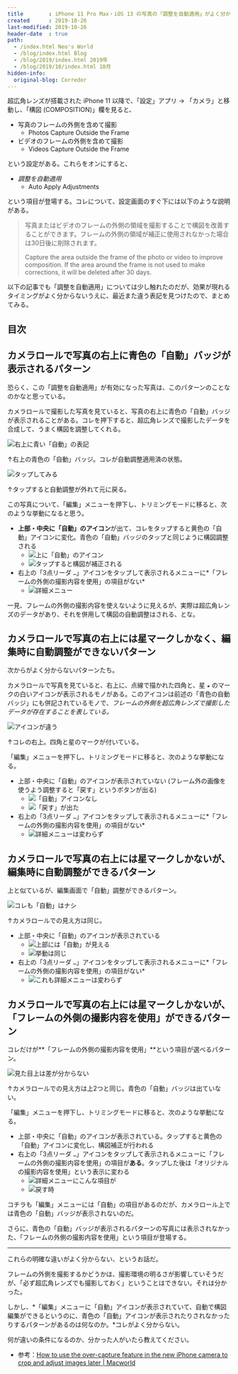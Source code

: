 ```yaml
---
title        : iPhone 11 Pro Max・iOS 13 の写真の「調整を自動適用」がよく分からない
created      : 2019-10-26
last-modified: 2019-10-26
header-date  : true
path:
  - /index.html Neo's World
  - /blog/index.html Blog
  - /blog/2019/index.html 2019年
  - /blog/2019/10/index.html 10月
hidden-info:
  original-blog: Corredor
---
```


超広角レンズが搭載された iPhone 11 以降で、「設定」アプリ → 「カメラ」と移動し、「構図 (COMPOSITION)」欄を見ると、

- 写真のフレームの外側を含めて撮影
  - Photos Capture Outside the Frame
- ビデオのフレームの外側を含めて撮影
  - Videos Capture Outside the Frame

という設定がある。これらをオンにすると、

- *調整を自動適用*
  - Auto Apply Adjustments

という項目が登場する。コレについて、設定画面のすぐ下には以下のような説明がある。

> 写真またはビデオのフレームの外側の領域を撮影することで構図を改善することができます。フレームの外側の領域が補正に使用されなかった場合は30日後に削除されます。
> 
> Capture the area outside the frame of the photo or video to improve composition. If the area around the frame is not used to make corrections, it will be deleted after 30 days.

以下の記事でも「調整を自動適用」については少し触れたのだが、効果が現れるタイミングがよく分からないうえに、最近また違う表記を見つけたので、まとめてみる。

## 目次

## カメラロールで写真の右上に青色の「自動」バッジが表示されるパターン

恐らく、この「調整を自動適用」が有効になった写真は、このパターンのことなのかなと思っている。

カメラロールで撮影した写真を見ていると、写真の右上に青色の「自動」バッジが表示されることがある。コレを押下すると、超広角レンズで撮影したデータを合成して、うまく構図を調整してくれる。

![右上に青い「自動」の表記](26-01-16.png)

↑右上の青色の「自動」バッジ。コレが自動調整適用済の状態。

![タップしてみる](26-01-01.png)

↑タップすると自動調整が外れて元に戻る。

この写真について、「編集」メニューを押下し、トリミングモードに移ると、次のような挙動になると思う。

- **上部・中央に「自動」のアイコン**が出て、コレをタップすると黄色の「自動」アイコンに変化。青色の「自動」バッジのタップと同じように構図調整される
  - ![上に「自動」のアイコン](26-01-02.png)
  - ![タップすると構図が補正される](26-01-03.png)
- 右上の「3点リーダ `…`」アイコンをタップして表示されるメニューに*「フレームの外側の撮影内容を使用」の項目がない*
  - ![詳細メニュー](26-01-04.png)

一見、フレームの外側の撮影内容を使えないように見えるが、実際は超広角レンズのデータがあり、それを併用して構図の自動調整はされる、とな。

## カメラロールで写真の右上には星マークしかなく、編集時に自動調整ができないパターン

次からがよく分からないパターンたち。

カメラロールで写真を見ていると、右上に、点線で描かれた四角と、星 `★` のマークの白いアイコンが表示されるモノがある。このアイコンは前述の「青色の自動バッジ」にも併記されているモノで、*フレームの外側を超広角レンズで撮影したデータが存在することを表している。*

![アイコンが違う](26-01-05.png)

↑コレの右上。四角と星のマークが付いている。

「編集」メニューを押下し、トリミングモードに移ると、次のような挙動になる。

- 上部・中央に「自動」のアイコンが表示されていない (フレーム外の画像を使うよう調整すると「戻す」というボタンが出る)
  - ![「自動」アイコンなし](26-01-06.png)
  - ![「戻す」が出た](26-01-07.png)
- 右上の「3点リーダ `…`」アイコンをタップして表示されるメニューに*「フレームの外側の撮影内容を使用」の項目がない*
  - ![詳細メニューは変わらず](26-01-08.png)

## カメラロールで写真の右上には星マークしかないが、編集時に自動調整ができるパターン

上と似ているが、編集画面で「自動」調整ができるパターン。

![コレも「自動」はナシ](26-01-09.png)

↑カメラロールでの見え方は同じ。

- 上部・中央に「自動」のアイコンが表示されている
  - ![上部には「自動」が見える](26-01-10.png)
  - ![挙動は同じ](26-01-11.png)
- 右上の「3点リーダ `…`」アイコンをタップして表示されるメニューに*「フレームの外側の撮影内容を使用」の項目がない*
  - ![これも詳細メニューは変わらず](26-01-12.png)

## カメラロールで写真の右上には星マークしかないが、「フレームの外側の撮影内容を使用」ができるパターン

コレだけが**「フレームの外側の撮影内容を使用」**という項目が選べるパターン。

![見た目上は差が分からない](26-01-13.png)

↑カメラロールでの見え方は上2つと同じ。青色の「自動」バッジは出ていない。

「編集」メニューを押下し、トリミングモードに移ると、次のような挙動になる。

- 上部・中央に「自動」のアイコンが表示されている。タップすると黄色の「自動」アイコンに変化し、構図補正が行われる
- 右上の「3点リーダ `…`」アイコンをタップして表示されるメニューに「フレームの外側の撮影内容を使用」の項目が**ある**。タップした後は「オリジナルの撮影内容を使用」という表示に変わる
  - ![詳細メニューにこんな項目が](26-01-14.png)
  - ![戻す時](26-01-15.png)

コチラも「編集」メニューには「自動」の項目があるのだが、カメラロール上では青色の「自動」バッジが表示されないのだ。

さらに、青色の「自動」バッジが表示されるパターンの写真には表示されなかった、「フレームの外側の撮影内容を使用」という項目が登場する。

---

これらの明確な違いがよく分からない、というお話だ。

フレームの外側を撮影するかどうかは、撮影環境の明るさが影響していそうだが、「必ず超広角レンズでも撮影しておく」ということはできない。それは分かった。

しかし、*「編集」メニューに「自動」アイコンが表示されていて、自動で構図編集ができるというのに、青色の「自動」アイコンが表示されたりされなかったりするパターンがあるのは何なのか。*コレがよく分からない。

何が違いの条件になるのか、分かった人がいたら教えてください。

- 参考：[How to use the over-capture feature in the new iPhone camera to crop and adjust images later | Macworld](https://www.macworld.com/article/3444637/how-to-use-the-over-capture-feature-in-the-new-iphone-camera-to-crop-and-adjust-images-later.html)
